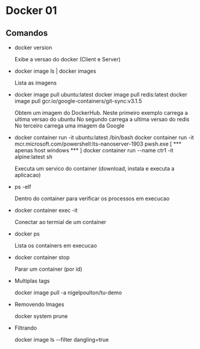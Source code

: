 # Docker 01

## Comandos

- docker version
  
  Exibe a versao do docker (Client e Server)

- docker image ls | docker images
  
  Lista as imagens

- docker image pull ubuntu:latest
  docker image pull redis:latest
  docker image pull gcr.io/google-containers/git-sync:v3.1.5
  
  Obtem um imagem do DockerHub.
  Neste primeiro exemplo carrega a ultima versao do ubuntu
  No segundo carrega a ultima versao do redis
  No terceiro carrega uma imagem da Google 

- docker container run -it ubuntu:latest /bin/bash
  docker container run -it mcr.microsoft.com/powershell:lts-nanoserver-1903 pwsh.exe [ *** apenas host windows *** ]
  docker container run --name ctr1 -it alpine:latest sh

  Executa um servico do container (download, instala e executa a aplicacao)

- ps -elf

  Dentro do container para verificar os processos em execucao

- docker container exec -it <container id> <command ex: bash>

  Conectar ao termial de um container

- docker ps

  Lista os containers em execucao

- docker container stop <container id>

  Parar um container (por id)

- Multiplas tags

  docker image pull -a nigelpoulton/tu-demo

- Removendo Images

  docker system prune

- Filtrando

  docker image ls --filter dangling=true    
